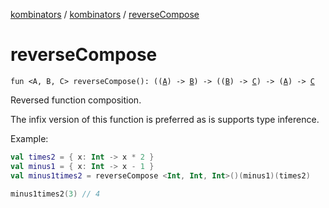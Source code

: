 [kombinators](../index.md) / [kombinators](index.md) / [reverseCompose](./reverse-compose.md)

# reverseCompose

`fun <A, B, C> reverseCompose(): ((`[`A`](reverse-compose.md#A)`) -> `[`B`](reverse-compose.md#B)`) -> ((`[`B`](reverse-compose.md#B)`) -> `[`C`](reverse-compose.md#C)`) -> (`[`A`](reverse-compose.md#A)`) -> `[`C`](reverse-compose.md#C)

Reversed function composition.

The infix version of this function is preferred as is supports type inference.

Example:

``` kotlin
val times2 = { x: Int -> x * 2 }
val minus1 = { x: Int -> x - 1 }
val minus1times2 = reverseCompose <Int, Int, Int>()(minus1)(times2)

minus1times2(3) // 4
```

